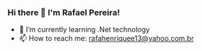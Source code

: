 ### Hi there 👋 I'm Rafael Pereira!

- 🌱 I’m currently learning .Net technology
- 📫 How to reach me: rafahenriquee13@yahoo.com.br

<!--
**rafahenrique1/rafahenrique1** is a ✨ _special_ ✨ repository because its `README.md` (this file) appears on your GitHub profile.

Here are some ideas to get you started:


- 😄 Pronouns: ...
- ⚡ Fun fact: ...
-->
